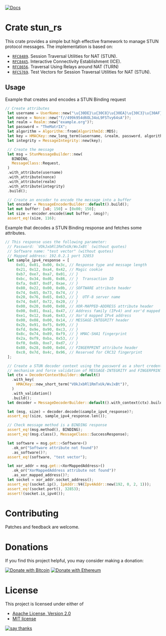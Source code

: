 [![Docs](https://img.shields.io/docsrs/stun-rs/latest)](https://docs.rs/stun-rs)
# Crate stun_rs

This crate provides a simple but high effective framework to manage STUN protocol messages. The implementation is based on:
* [`RFC8489`](https://datatracker.ietf.org/doc/html/rfc8489). Session Traversal Utilities for NAT (STUN).
* [`RFC8445`](https://datatracker.ietf.org/doc/html/rfc8445). Interactive Connectivity Establishment (ICE).
* [`RFC8656`](https://datatracker.ietf.org/doc/html/rfc8656). Traversal Using Relays around NAT (TURN)
* [`RFC5769`](https://datatracker.ietf.org/doc/html/rfc5769). Test Vectors for Session Traversal Utilities for NAT (STUN).

## Usage
Example that creates and encodes a STUN Binding request
```rust
// Create attributes
 let username = UserName::new("\u{30DE}\u{30C8}\u{30EA}\u{30C3}\u{30AF}\u{30B9}")?;
 let nonce = Nonce::new("f//499k954d6OL34oL9FSTvy64sA")?;
 let realm = Realm::new("example.org")?;
 let password = "TheMatrIX";
 let algorithm = Algorithm::from(AlgorithmId::MD5);
 let key = HMACKey::new_long_term(&username, &realm, password, algorithm)?;
 let integrity = MessageIntegrity::new(key);

 // Create the message
 let msg = StunMessageBuilder::new(
   BINDING,
   MessageClass::Request,
 )
 .with_attribute(username)
 .with_attribute(nonce)
 .with_attribute(realm)
 .with_attribute(integrity)
 .build();

 // Create an encoder to encode the message into a buffer
 let encoder = MessageEncoderBuilder::default().build();
 let mut buffer: [u8; 150] = [0x00; 150];
 let size = encoder.encode(&mut buffer, &msg)?;
 assert_eq!(size, 116);
```

Example that decodes a STUN Binding response and fetches some attributes.
```rust
// This response uses the following parameter:
 // Password: `VOkJxbRl1RmTxUk/WvJxBt` (without quotes)
 // Software name: "test vector" (without quotes)
 // Mapped address: 192.0.2.1 port 32853
 let sample_ipv4_response = [
     0x01, 0x01, 0x00, 0x3c, // Response type and message length
     0x21, 0x12, 0xa4, 0x42, // Magic cookie
     0xb7, 0xe7, 0xa7, 0x01, // }
     0xbc, 0x34, 0xd6, 0x86, // }  Transaction ID
     0xfa, 0x87, 0xdf, 0xae, // }
     0x80, 0x22, 0x00, 0x0b, // SOFTWARE attribute header
     0x74, 0x65, 0x73, 0x74, // }
     0x20, 0x76, 0x65, 0x63, // }  UTF-8 server name
     0x74, 0x6f, 0x72, 0x20, // }
     0x00, 0x20, 0x00, 0x08, // XOR-MAPPED-ADDRESS attribute header
     0x00, 0x01, 0xa1, 0x47, // Address family (IPv4) and xor'd mapped port number
     0xe1, 0x12, 0xa6, 0x43, // Xor'd mapped IPv4 address
     0x00, 0x08, 0x00, 0x14, // MESSAGE-INTEGRITY header
     0x2b, 0x91, 0xf5, 0x99, // }
     0xfd, 0x9e, 0x90, 0xc3, // }
     0x8c, 0x74, 0x89, 0xf9, // } HMAC-SHA1 fingerprint
     0x2a, 0xf9, 0xba, 0x53, // }
     0xf0, 0x6b, 0xe7, 0xd7, // }
     0x80, 0x28, 0x00, 0x04, // FINGERPRINT attribute header
     0xc0, 0x7d, 0x4c, 0x96, // Reserved for CRC32 fingerprint
 ];

 // Create a STUN decoder context using the password as a short credential
 // mechanism and force validation of MESSAGE-INTEGRITY and FINGERPRINT
 let ctx = DecoderContextBuilder::default()
   .with_key(
     HMACKey::new_short_term("VOkJxbRl1RmTxUk/WvJxBt")?,
   )
   .with_validation()
   .build();
 let decoder = MessageDecoderBuilder::default().with_context(ctx).build();

 let (msg, size) = decoder.decode(&sample_ipv4_response)?;
 assert_eq!(size, sample_ipv4_response.len());

 // Check message method is a BINDING response
 assert_eq!(msg.method(), BINDING);
 assert_eq!(msg.class(), MessageClass::SuccessResponse);

 let software = msg.get::<Software>()
   .ok_or("Software attribute not found")?
   .as_software()?;
 assert_eq!(software, "test vector");

 let xor_addr = msg.get::<XorMappedAddress>()
   .ok_or("XorMappedAddress attribute not found")?
   .as_xor_mapped_address()?;
 let socket = xor_addr.socket_address();
 assert_eq!(socket.ip(), IpAddr::V4(Ipv4Addr::new(192, 0, 2, 1)));
 assert_eq!(socket.port(), 32853);
 assert!(socket.is_ipv4());
```

# Contributing

Patches and feedback are welcome.

# Donations

If you find this project helpful, you may consider making a donation:

[![Donate with Bitcoin](https://en.cryptobadges.io/badge/micro/1EK28M4ht6qu7xFahTxuquXPzZSjCSGVBM)](https://en.cryptobadges.io/donate/1EK28M4ht6qu7xFahTxuquXPzZSjCSGVBM)
[![Donate with Ethereum](https://en.cryptobadges.io/badge/micro/0xefa6404e5A50774117fd6204cbD33cf4454c67Fb)](https://en.cryptobadges.io/donate/0xefa6404e5A50774117fd6204cbD33cf4454c67Fb)

# License

This project is licensed under either of
* [Apache License, Version 2.0](https://www.apache.org/licenses/LICENSE-2.0)
* [MIT license](https://opensource.org/licenses/MIT)

[![say thanks](https://img.shields.io/badge/Say%20Thanks-👍-1EAEDB.svg)](https://github.com/sancane/rustun/stargazers)

